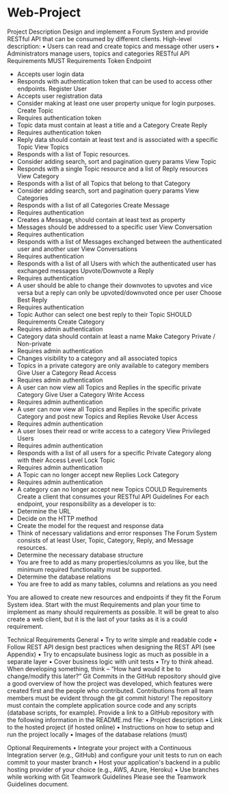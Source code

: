 # Web-Project

Project Description
Design and implement a Forum System and provide RESTful API that can be consumed by different clients. High-level description:
•	Users can read and create topics and message other users
•	Administrators manage users, topics and categories
RESTful API Requirements
MUST Requirements
Token Endpoint
-	Accepts user login data 
-	Responds with authentication token that can be used to access other endpoints.
Register User 
-	Accepts user registration data
-	Consider making at least one user property unique for login purposes.
Create Topic 
-	Requires authentication token
-	Topic data must contain at least a title and a Category
Create Reply 
-	Requires authentication token
-	Reply data should contain at least text and is associated with a specific Topic
View Topics 
-	Responds with a list of Topic resources.
-	Consider adding search, sort and pagination query params
View Topic 
-	Responds with a single Topic resource and a list of Reply resources
View Category 
-	Responds with a list of all Topics that belong to that Category
-	Consider adding search, sort and pagination query params
View Categories 
-	Responds with a list of all Categories
Create Message 
-	Requires authentication
-	Creates a Message, should contain at least text as property
-	Messages should be addressed to a specific user
View Conversation
-	Requires authentication
-	Responds with a list of Messages exchanged between the authenticated user and another user
View Conversations
-	Requires authentication
-	Responds with a list of all Users with which the authenticated user has exchanged messages
Upvote/Downvote a Reply
-	Requires authentication
-	A user should be able to change their downvotes to upvotes and vice versa but a reply can only be upvoted/downvoted once per user
Choose Best Reply
-	Requires authentication
-	Topic Author can select one best reply to their Topic
SHOULD Requirements
Create Category
-	Requires admin authentication
-	Category data should contain at least a name
Make Category Private / Non-private
-	Requires admin authentication
-	Changes visibility to a category and all associated topics
-	Topics in a private category are only available to category members 
Give User a Category Read Access
-	Requires admin authentication
-	A user can now view all Topics and Replies in the specific private Category
Give User a Category Write Access
-	Requires admin authentication
-	A user can now view all Topics and Replies in the specific private Category and post new Topics and Replies
Revoke User Access
-	Requires admin authentication
-	A user loses their read or write access to a category
View Privileged Users
-	Requires admin authentication
-	Responds with a list of all users for a specific Private Category along with their Access Level
Lock Topic
-	Requires admin authentication
-	A Topic can no longer accept new Replies
Lock Category
-	Requires admin authentication
-	A category can no longer accept new Topics
COULD Requirements
Create a client that consumes your RESTful API
Guidelines
For each endpoint, your responsibility as a developer is to:
-	Determine the URL
-	Decide on the HTTP method
-	Create the model for the request and response data
-	Think of necessary validations and error responses
The Forum System consists of at least User, Topic, Category, Reply, and Message resources.
-	Determine the necessary database structure
-	You are free to add as many properties/columns as you like, but the minimum required functionality must be supported.
-	Determine the database relations
-	You are free to add as many tables, columns and relations as you need

You are allowed to create new resources and endpoints if they fit the Forum System idea.
Start with the must Requirements and plan your time to implement as many should requirements as possible. It will be great to also create a web client, but it is the last of your tasks as it is a could requirement.



Technical Requirements
General
•	Try to write simple and readable code
•	Follow REST API design best practices when designing the REST API (see Appendix)
•	Try to encapsulate business logic as much as possible in a separate layer
•	Cover business logic with unit tests
•	Try to think ahead. When developing something, think – “How hard would it be to change/modify this later?”
Git
Commits in the GitHub repository should give a good overview of how the project was developed, which features were created first and the people who contributed. Contributions from all team members must be evident through the git commit history! The repository must contain the complete application source code and any scripts (database scripts, for example).
Provide a link to a GitHub repository with the following information in the README.md file:
•	Project description
•	Link to the hosted project (if hosted online)
•	Instructions on how to setup and run the project locally 
•	Images of the database relations (must)

Optional Requirements
•	Integrate your project with a Continuous Integration server (e.g., GitHub) and configure your unit tests to run on each commit to your master branch
•	Host your application's backend in a public hosting provider of your choice (e.g., AWS, Azure, Heroku)
•	Use branches while working with Git
Teamwork Guidelines
Please see the Teamwork Guidelines document. 
